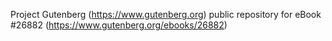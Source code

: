 Project Gutenberg (https://www.gutenberg.org) public repository for eBook #26882 (https://www.gutenberg.org/ebooks/26882)
